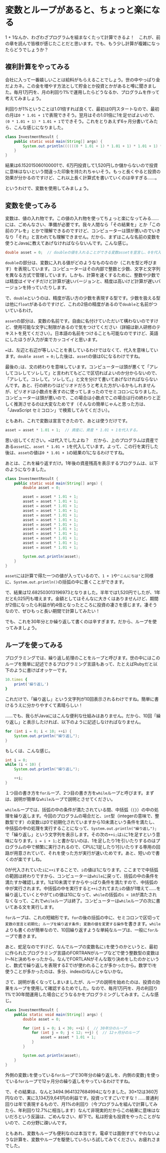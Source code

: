 # 変数とループがあると、ちょっと楽になる

1 + 1なんか、わざわざプログラムを組まなくたって計算できるよ！　これが、前の章を読んで皆様が感じたことだと思います。でも、もう少し計算が複雑になったらどうでしょうか？

## 複利計算をやってみる

会社に入って一番嬉しいことは給料がもらえることでしょう。世の中やっぱり金だよカネ。この金を増やす方法として貯金とか投資とかがあると噂に聞きました。毎月1万円を、月の利回り1%で運用したらどうなるか、プログラムを作って考えてみましょう。

利回りが1%ということは1.01倍すれば良くて、最初は0円スタートなので、最初の月は`0 * 1.01 + 1`で表現できそう。翌月はその1.01倍に1を足せばよいので、`(0 * 1.01 + 1) * 1.01 + 1`でできそう。これをとりあえず6ヶ月分書いてみたら、こんな感じになりました。

~~~java
class InvestmentResult {
    public static void main(String[] args) {
        System.out.println((((((0 * 1.01 + 1) * 1.01 + 1) * 1.01 + 1) * 1.01 + 1) * 1.01 + 1) * 1.01 + 1);
    }
}
~~~

結果は6.152015060100001で、6万円投資して1,520円しか儲からないので投資に意味はないという間違った印象を持たれちゃいそう。もっと長くやると投資の効果が分かるのですけど、これ以上長く計算式を書いていくのは辛すぎる……。

というわけで、変数を使用してみましょう。

## 変数を使ってみる

変数は、値の入れ物です。この値の入れ物を使ってちょっと楽になってみる……には、ごめんなさい、準備が必要です。我々人間なら「その結果を」とか「この前のアレを」とかで理解できるのですけど、コンピューターは頭が悪いのでいきなり「それ」と言われても理解できません。だから、まずはこんな名前の変数を使うとJavaに教えてあげなければならないんです。こんな感じ。

~~~java
double asset = 0;  // doubleの値を入れることができる変数assetを宣言し、0を代入する。
~~~

`double`の部分は、変数に入れる値がどのようなものなのか（これを型と呼びます）を表現しています。コンピューターはその内部で整数と少数、文字と文字列を異なる方式で管理しています。しかも、計算を速くするために、整数や少数では精度はイマイチだけど計算が速いバージョンと、精度は高いけど計算が遅いバージョンを持っていたりします。

で、`double`というのは、精度が高い方の少数を表現する型です。少数を扱える型は他に`float`があるのですけど、これの2倍の精度があるので`double`と名前がついているわけ。

`asset`の部分は、変数の名前です。自由に名付けていただいて構わないのですけど、使用可能な文字に制限があるので気をつけてください（詳細は新人研修のテキストを見てください）。日本語の名前をつけることも可能なのですけど、英語にしたほうが入力が楽でカッコイイと思います。

`=`は、左辺と右辺が等しいことを表しているわけではなくて、代入を意味しています。`double asset = 0;`した後は、`asset`の値は0になるわけですね。

最後の`;`は、文の終わりを意味しています。コンピューターは頭が悪くて「アレしてコレしてソレして」と言われてもどこで区切ればよいのか分からないので、「アレして。コレして。ソレして。」と文を分けて書いてあげなければならないんです。あと、行の終わりはピリオドだろうと考えた方がいるかもしれませんが、ピリオドは小数点を表すのに使ってしまったのでセミコロンになりました。コンピューターは頭が悪いので、この場合は小数点でこの場合は行の終わりと正しく推測させるのは大変なためです（そんなの簡単じゃんと思った方は、「JavaScript セミコロン」で検索してみてください）。

ともあれ、これで変数は宣言できたので、あとは使うだけです。

~~~java
asset = asset * 1.01 + 1;  // 資産に、資産 * 1.01 + 1を代入する。
~~~

思い出してください。`=`は代入でしたよね？　だから、上のプログラムは資産である`asset`に、`asset * 1.01 + 1`を代入しています。よって、この行を実行した後は、`asset`の値は`0 * 1.01 + 1`の結果の1になるわけですね。

あとは、これを繰り返すだけ。1年後の資産残高を表示するプログラムは、以下のようになりました。

~~~java
class InvestmentResult {
    public static void main(String[] args) {
        double asset = 0;

        asset = asset * 1.01 + 1;
        asset = asset * 1.01 + 1;
        asset = asset * 1.01 + 1;
        asset = asset * 1.01 + 1;
        asset = asset * 1.01 + 1;
        asset = asset * 1.01 + 1;
        asset = asset * 1.01 + 1;
        asset = asset * 1.01 + 1;
        asset = asset * 1.01 + 1;
        asset = asset * 1.01 + 1;
        asset = asset * 1.01 + 1;
        asset = asset * 1.01 + 1;

        System.out.println(asset);
    }
}
~~~

`asset`には計算で得た一つの値が入っているので、`1 + 1`や`"こんにちは"`と同様に、`System.out.println()`の括弧の中に書くことができます。

で、結果は12.682503013196973となりました。半年では1,520円でしたが、1年だと6,025円も増えます。金額としてはそんなに大きくはありませんけど、期間が2倍になったら利益が約4倍となったところに投資の凄さを感じます。凄そうなので、ぜひもっと長い期間で計算してみたい！

でも、これを30年分とか繰り返して書くのは辛すぎます。だから、ループを使ってみましょう。

## ループを使ってみる

プログラミングでは、繰り返し処理のことをループと呼びます。世の中にはこのループを簡単に記述できるプログラミング言語もあって、たとえばRubyだと以下のように書けばオッケーです。

~~~ruby
10.times {
    print('繰り返し')
}
~~~

これだけで、「繰り返し」という文字列が10回表示されるわけですね。簡単に書けるうえに分かりやすくて素晴らしい！

……でも、我らがJavaにはこんな便利な仕組みはありません。だから、10回「繰り返し」と表示したければ、以下のように記述しなければなりません。

~~~java
for (int i = 0; i < 10; ++i) {
    System.out.println("繰り返し");
}
~~~

もしくは、こんな感じ。

~~~java
int i = 0;
while (i < 10) {
    System.out.println("繰り返し");

    ++i;
}
~~~

１つ目の書き方を`for`ループ、2つ目の書き方を`while`ループと呼びます。まずは、説明が簡単な`while`ループで説明とさせてください。

`while`ループでは、括弧の中の条件が満たされている間、中括弧（`{}`）の中の処理を繰り返します。今回のプログラムの場合だと、`int`型（integerの意味で、整数型です）の変数`i`は0で初期化されていますから10未満という条件を満たし、中括弧の中の処理を実行することになって、`System.out.println("繰り返し");`で「繰り返し」という文字列を表示します。その次の`++i;`は`i`に1を足すという意味になります。`i = i + 1;`と書かないのは、1を足したり1を引いたりするのはプログラムの中で頻繁に実行されるので、CPUに1足したり1引いたりする専用の回路が用意されていて、それを使った方が実行が速いためです。あと、短いので書くのが楽ですしね。

0が代入されていた`i`に`++i`することで、`i`の値は1になります。ここまでで中括弧の範囲は終わりですから、コンピューターは`while`に戻って、括弧の中の条件を満たすか確認します。1は10未満ですからやっぱり条件を満たすので、中括弧の中が実行されます。中括弧の中を実行すると`++i`されてまた`i`の値が1増えて……を繰り返していくとやがて`i`の値は10になって、`while`の括弧の`i < 10`が満たされなくなって、これで`while`ループは終了。コンピューターは`while`ループの次に書いてある文を実行します。

`for`ループは、これの短縮形です。`for`の後の括弧の中に、セミコロンで区切って`変数の宣言と初期化; ループを繰り返す条件; 変数の値を変更する操作`を書きます。`while`よりも書くのが簡単なので、10回繰り返すような単純なループは、一般に`for`ループで書きます。

あと、蛇足なのですけど、なんでループの変数名に`i`を使うのかというと、最初に作られたプログラミング言語のFORTRANがループなどで使う整数型の変数はI〜Nと決めちゃったから。なんでFORTLANがそんな取り決めをしたのかというと、数式で繰り返しを表現するΣでiが使われることが多かったから。数学でiを使うことが多かったのは、多分、indexのiなんじゃないかな。

さて、説明が長くなってしまいましたが、ループの説明を始めたのは、投資の効果をループを使用して確認するためでした。なので、毎月1万円を、月の利回り1%で30年間運用した場合にどうなるかをプログラミングしてみます。こんな感じ。

~~~java
class InvestmentResult {
    public static void main(String[] args) {
        double asset = 0;

        for (int i = 0; i < 30; ++i) {  // 30年分のループ
            for (int j = 0; j < 12; ++j) {  // 12ヶ月分のループ
                asset = asset * 1.01 + 1;
            }
        }

        System.out.println(asset);
    }
}
~~~

外側の変数`i`を使っている`for`ループで30年分の繰り返しを、内側の変数`j`を使っている`for`ループで12ヶ月分の繰り返しをやっているわけですね。

で、その結果は、なんと3494.9641327684994になりました。30×12は360万円なので、実に3,134万9,641円の利益です。投資ってすごいですな！……普通利回りは年で表現するもので、月1%の利回り（今プログラムを組んで計算してみたら、年利回り12.7%に相当します）なんて非現実的だからこの結果に意味はないだろという反論は、ごめんなさい、却下で。私は貯金も投資をやったことがないので、この分野に疎いんです。

ともあれ、変数もループも便利なのは本当です。電卓では面倒すぎてやれないような計算を、変数やループを駆使していろいろ試してみてください。お疲れさまでした。
